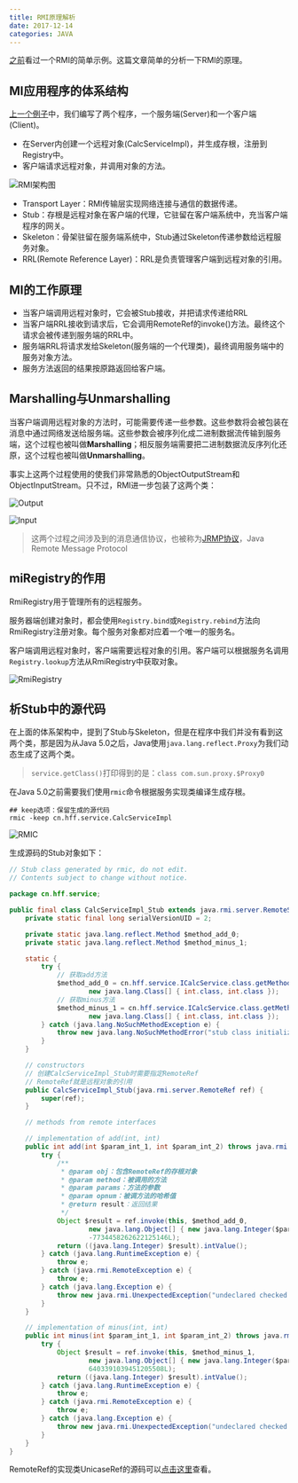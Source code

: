 ```yaml
---
title: RMI原理解析
date: 2017-12-14
categories: JAVA
---
```


[之前](http://blog.csdn.net/holmofy/article/details/78881331)看过一个RMI的简单示例。这篇文章简单的分析一下RMI的原理。

## MI应用程序的体系结构

[上一个例子](http://blog.csdn.net/holmofy/article/details/78881331)中，我们编写了两个程序，一个服务端(Server)和一个客户端(Client)。

* 在Server内创建一个远程对象(CalcServiceImpl)，并生成存根，注册到Registry中。
* 客户端请求远程对象，并调用对象的方法。

![RMI架构图](http://img-blog.csdn.net/20171223200249869?watermark/2/text/aHR0cDovL2Jsb2cuY3Nkbi5uZXQvSG9sbW9meQ==/font/5a6L5L2T/fontsize/400/fill/I0JBQkFCMA==/dissolve/70/gravity/SouthEast)

* Transport Layer：RMI传输层实现网络连接与通信的数据传递。
* Stub：存根是远程对象在客户端的代理，它驻留在客户端系统中，充当客户端程序的网关。
* Skeleton：骨架驻留在服务端系统中，Stub通过Skeleton传递参数给远程服务对象。
* RRL(Remote Reference Layer)：RRL是负责管理客户端到远程对象的引用。

## MI的工作原理

* 当客户端调用远程对象时，它会被Stub接收，并把请求传递给RRL
* 当客户端RRL接收到请求后，它会调用RemoteRef的invoke()方法。最终这个请求会被传递到服务端的RRL中。
* 服务端RRL将请求发给Skeleton(服务端的一个代理类)，最终调用服务端中的服务对象方法。
* 服务方法返回的结果按原路返回给客户端。

## Marshalling与Unmarshalling

当客户端调用远程对象的方法时，可能需要传递一些参数。这些参数将会被包装在消息中通过网络发送给服务端。这些参数会被序列化成二进制数据流传输到服务端，这个过程也被叫做**Marshalling**；相反服务端需要把二进制数据流反序列化还原，这个过程也被叫做**Unmarshalling**。

事实上这两个过程使用的使我们非常熟悉的ObjectOutputStream和ObjectInputStream。只不过，RMI进一步包装了这两个类：

![Output](http://img-blog.csdn.net/20171223200349973?watermark/2/text/aHR0cDovL2Jsb2cuY3Nkbi5uZXQvSG9sbW9meQ==/font/5a6L5L2T/fontsize/400/fill/I0JBQkFCMA==/dissolve/70/gravity/SouthEast)

![Input](http://img-blog.csdn.net/20171223200405206?watermark/2/text/aHR0cDovL2Jsb2cuY3Nkbi5uZXQvSG9sbW9meQ==/font/5a6L5L2T/fontsize/400/fill/I0JBQkFCMA==/dissolve/70/gravity/SouthEast)

> 这两个过程之间涉及到的消息通信协议，也被称为[JRMP协议](https://en.wikipedia.org/wiki/Java_Remote_Method_Protocol)，Java Remote Message Protocol

## miRegistry的作用

RmiRegistry用于管理所有的远程服务。

服务器端创建对象时，都会使用`Registry.bind`或`Registry.rebind`方法向RmiRegistry注册对象。每个服务对象都对应着一个唯一的服务名。

客户端调用远程对象时，客户端需要远程对象的引用。客户端可以根据服务名调用`Registry.lookup`方法从RmiRegistry中获取对象。

![RmiRegistry](http://img-blog.csdn.net/20171223200420058?watermark/2/text/aHR0cDovL2Jsb2cuY3Nkbi5uZXQvSG9sbW9meQ==/font/5a6L5L2T/fontsize/400/fill/I0JBQkFCMA==/dissolve/70/gravity/SouthEast)

## 析Stub中的源代码

在上面的体系架构中，提到了Stub与Skeleton，但是在程序中我们并没有看到这两个类，那是因为从Java 5.0之后，Java使用`java.lang.reflect.Proxy`为我们动态生成了这两个类。

> `service.getClass()`打印得到的是：`class com.sun.proxy.$Proxy0`

在Java 5.0之前需要我们使用`rmic`命令根据服务实现类编译生成存根。

```shell
## keep选项：保留生成的源代码
rmic -keep cn.hff.service.CalcServiceImpl
```

![RMIC](http://img-blog.csdn.net/20171223200441356?watermark/2/text/aHR0cDovL2Jsb2cuY3Nkbi5uZXQvSG9sbW9meQ==/font/5a6L5L2T/fontsize/400/fill/I0JBQkFCMA==/dissolve/70/gravity/SouthEast)

生成源码的Stub对象如下：

```java
// Stub class generated by rmic, do not edit.
// Contents subject to change without notice.

package cn.hff.service;

public final class CalcServiceImpl_Stub extends java.rmi.server.RemoteStub implements cn.hff.service.ICalcService {
	private static final long serialVersionUID = 2;

	private static java.lang.reflect.Method $method_add_0;
	private static java.lang.reflect.Method $method_minus_1;

	static {
		try {
            // 获取add方法
			$method_add_0 = cn.hff.service.ICalcService.class.getMethod("add",
					new java.lang.Class[] { int.class, int.class });
            // 获取minus方法
			$method_minus_1 = cn.hff.service.ICalcService.class.getMethod("minus",
					new java.lang.Class[] { int.class, int.class });
		} catch (java.lang.NoSuchMethodException e) {
			throw new java.lang.NoSuchMethodError("stub class initialization failed");
		}
	}

	// constructors
    // 创建CalcServiceImpl_Stub时需要指定RemoteRef
    // RemoteRef就是远程对象的引用
	public CalcServiceImpl_Stub(java.rmi.server.RemoteRef ref) {
		super(ref);
	}

	// methods from remote interfaces

	// implementation of add(int, int)
	public int add(int $param_int_1, int $param_int_2) throws java.rmi.RemoteException {
		try {
            /**
             * @param obj：包含RemoteRef的存根对象
             * @param method：被调用的方法
             * @param params：方法的参数
             * @param opnum：被调方法的哈希值
             * @return result：返回结果
             */
			Object $result = ref.invoke(this, $method_add_0,
					new java.lang.Object[] { new java.lang.Integer($param_int_1), new java.lang.Integer($param_int_2) },
					-7734458262622125146L);
			return ((java.lang.Integer) $result).intValue();
		} catch (java.lang.RuntimeException e) {
			throw e;
		} catch (java.rmi.RemoteException e) {
			throw e;
		} catch (java.lang.Exception e) {
			throw new java.rmi.UnexpectedException("undeclared checked exception", e);
		}
	}

	// implementation of minus(int, int)
	public int minus(int $param_int_1, int $param_int_2) throws java.rmi.RemoteException {
		try {
			Object $result = ref.invoke(this, $method_minus_1,
					new java.lang.Object[] { new java.lang.Integer($param_int_1), new java.lang.Integer($param_int_2) },
					6403391039451205508L);
			return ((java.lang.Integer) $result).intValue();
		} catch (java.lang.RuntimeException e) {
			throw e;
		} catch (java.rmi.RemoteException e) {
			throw e;
		} catch (java.lang.Exception e) {
			throw new java.rmi.UnexpectedException("undeclared checked exception", e);
		}
	}
}
```

RemoteRef的实现类UnicaseRef的源码可以[点击这里](http://hg.openjdk.java.net/jdk6/jdk6/jdk/file/tip/src/share/classes/sun/rmi/server/UnicastRef.java)查看。